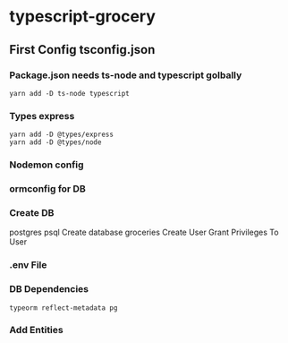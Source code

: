 # typescript-grocery
## First Config tsconfig.json

### Package.json needs ts-node and typescript golbally
```
yarn add -D ts-node typescript
```
### Types express
```
yarn add -D @types/express
yarn add -D @types/node
```
### Nodemon config
### ormconfig for DB
### Create DB
postgres psql
Create database groceries
Create User
Grant Privileges To User

### .env File

### DB Dependencies
```
typeorm reflect-metadata pg
```
### Add Entities

